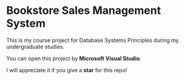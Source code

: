# Bookstore Sales Management System
This is my course project for Database Systems Principles during my undergraduate studies.

You can open this project by **Microsoft Visual Studio**.

I will appreciate it if you give a **star** for this repo!
